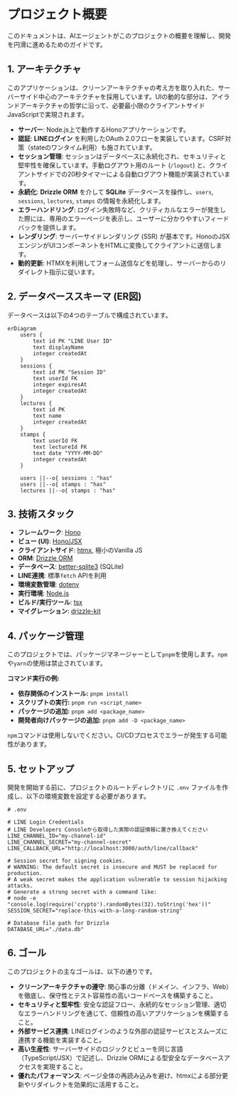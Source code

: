 # プロジェクト概要

このドキュメントは、AIエージェントがこのプロジェクトの概要を理解し、開発を円滑に進めるためのガイドです。

## 1. アーキテクチャ

このアプリケーションは、クリーンアーキテクチャの考え方を取り入れた、サーバーサイド中心のアーキテクチャを採用しています。UIの動的な部分は、アイランドアーキテクチャの哲学に沿って、必要最小限のクライアントサイドJavaScriptで実現されます。

- **サーバー**: Node.js上で動作するHonoアプリケーションです。
- **認証**: **LINEログイン** を利用したOAuth 2.0フローを実装しています。CSRF対策（stateのワンタイム利用）も施されています。
- **セッション管理**: セッションはデータベースに永続化され、セキュリティと堅牢性を確保しています。手動ログアウト用のルート (`/logout`) と、クライアントサイドでの20秒タイマーによる自動ログアウト機能が実装されています。
- **永続化**: **Drizzle ORM** を介して **SQLite** データベースを操作し、`users`, `sessions`, `lectures`, `stamps` の情報を永続化します。
- **エラーハンドリング**: ログイン失敗時など、クリティカルなエラーが発生した際には、専用のエラーページを表示し、ユーザーに分かりやすいフィードバックを提供します。
- **レンダリング**: サーバーサイドレンダリング (SSR) が基本です。HonoのJSXエンジンがUIコンポーネントをHTMLに変換してクライアントに送信します。
- **動的更新**: HTMXを利用してフォーム送信などを処理し、サーバーからのリダイレクト指示に従います。

## 2. データベーススキーマ (ER図)

データベースは以下の4つのテーブルで構成されています。

```mermaid
erDiagram
    users {
        text id PK "LINE User ID"
        text displayName
        integer createdAt
    }
    sessions {
        text id PK "Session ID"
        text userId FK
        integer expiresAt
        integer createdAt
    }
    lectures {
        text id PK
        text name
        integer createdAt
    }
    stamps {
        text userId FK
        text lectureId FK
        text date "YYYY-MM-DD"
        integer createdAt
    }

    users ||--o{ sessions : "has"
    users ||--o{ stamps : "has"
    lectures ||--o{ stamps : "has"
```

## 3. 技術スタック

- **フレームワーク**: [Hono](https://hono.dev/)
- **ビュー (UI)**: [Hono/JSX](https://hono.dev/guides/jsx)
- **クライアントサイド**: [htmx](https://htmx.org/), 極小のVanilla JS
- **ORM**: [Drizzle ORM](https://orm.drizzle.team/)
- **データベース**: [better-sqlite3](https://github.com/WiseLibs/better-sqlite3) (SQLite)
- **LINE連携**: 標準`fetch` APIを利用
- **環境変数管理**: [dotenv](https://github.com/motdotla/dotenv)
- **実行環境**: [Node.js](https://nodejs.org/)
- **ビルド/実行ツール**: [tsx](https://github.com/esbuild-kit/tsx)
- **マイグレーション**: [drizzle-kit](https://orm.drizzle.team/kit/overview)

## 4. パッケージ管理

このプロジェクトでは、パッケージマネージャーとして`pnpm`を使用します。`npm`や`yarn`の使用は禁止されています。

**コマンド実行の例:**

*   **依存関係のインストール:** `pnpm install`
*   **スクリプトの実行:** `pnpm run <script_name>`
*   **パッケージの追加:** `pnpm add <package_name>`
*   **開発者向けパッケージの追加:** `pnpm add -D <package_name>`

`npm`コマンドは使用しないでください。CI/CDプロセスでエラーが発生する可能性があります。

## 5. セットアップ

開発を開始する前に、プロジェクトのルートディレクトリに `.env` ファイルを作成し、以下の環境変数を設定する必要があります。

```env
# .env

# LINE Login Credentials
# LINE Developers Consoleから取得した実際の認証情報に置き換えてください
LINE_CHANNEL_ID="my-channel-id"
LINE_CHANNEL_SECRET="my-channel-secret"
LINE_CALLBACK_URL="http://localhost:3000/auth/line/callback"

# Session secret for signing cookies.
# WARNING: The default secret is insecure and MUST be replaced for production.
# A weak secret makes the application vulnerable to session hijacking attacks.
# Generate a strong secret with a command like:
# node -e "console.log(require('crypto').randomBytes(32).toString('hex'))"
SESSION_SECRET="replace-this-with-a-long-random-string"

# Database file path for Drizzle
DATABASE_URL="./data.db"
```

## 6. ゴール

このプロジェクトの主なゴールは、以下の通りです。

- **クリーンアーキテクチャの遵守**: 関心事の分離（ドメイン、インフラ、Web）を徹底し、保守性とテスト容易性の高いコードベースを構築すること。
- **セキュリティと堅牢性**: 安全な認証フロー、永続的なセッション管理、適切なエラーハンドリングを通じて、信頼性の高いアプリケーションを構築すること。
- **外部サービス連携**: LINEログインのような外部の認証サービスとスムーズに連携する機能を実装すること。
- **高い生産性**: サーバーサイドのロジックとビューを同じ言語（TypeScript/JSX）で記述し、Drizzle ORMによる型安全なデータベースアクセスを実現すること。
- **優れたパフォーマンス**: ページ全体の再読み込みを避け、htmxによる部分更新やリダイレクトを効果的に活用すること。
